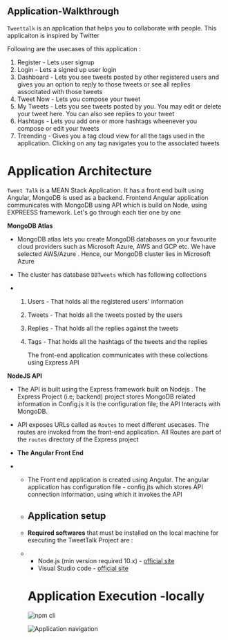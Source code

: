 Application-Walkthrough
-------------------------

`Tweettalk` is an application that helps you to collaborate with people. This applicaiton is inspired by Twitter

Following are the usecases of this application :

1. Register - Lets user signup
2. Login - Lets a signed up user login
3. Dashboard - Lets you see tweets posted by other registered users and gives you an option to reply to those tweets or see all replies associtated with those tweets
4. Tweet Now - Lets you compose your tweet
5. My Tweets - Lets you see tweets posted by you. You may edit or delete your tweet here. You can also see replies to your tweet
6. Hashtags - Lets you add one or more hashtags wheenever you compose or edit your tweets
7. Treending - Gives you a tag cloud view for all the tags used in the application. Clicking on any tag navigates you to the associated tweets

# Application Architecture

`Tweet Talk` is a MEAN Stack Application. It has a front end built using Angular, MongoDB is used as a backend. Frontend Angular application communicates with MongoDB using API which is build on Node, using EXPREESS framework.
Let's go through each tier one by one

**MongoDB Atlas**
- MongoDB atlas lets you create MongoDB databases on your favourite cloud providers such as Microsoft Azure, AWS and GCP etc. We have selected AWS/Azure . Hence, our MongoDB cluster lies in Microsoft Azure

- The cluster has database `DBTweets` which has following collections
- 1. Users - That holds all the registered users' information
  2. Tweets - That holds all the tweets posted by the users
  3. Replies - That holds all the replies against the tweets
  4. Tags - That holds all the hashtags of the tweets and the replies
 
     The front-end application communicates with these collections using Express API

**NodeJS API**
- The API is built using the Express framework built on Nodejs . The Express Project (i.e; backend) project stores MongoDB related information in Config.js it is the configuration file; the API Interacts with MongoDB.

- API exposes URLs called as `Routes` to meet different usecases. The routes are invoked from the front-end application. All Routes are part of the `routes` directory of the Express project

- **The Angular Front End**
- - The Front end application is created using Angular. The angular application has configuration file - config.jts which stores API connection information, using which it invokes the API
 
  - ## Application setup
 
  - **Required softwares** that must be installed on the local machine for executing the TweetTalk Project are :
 
  - - Node.js (min version required 10.x) - [official site](https://nodejs.org/en/)
    - Visual Studio code - [official site](https://code.visualstudio.com/)

    # Application Execution -locally


    ![npm cli](https://github.com/charan-happy/DevopsWithCharan/assets/89054489/30cfb4b0-eccd-4feb-9904-e33c3b8327cd)

    ![Application navigation](https://github.com/charan-happy/DevopsWithCharan/assets/89054489/5229cb36-e396-41fc-bce5-f6ffc4220a3f)

    



    
